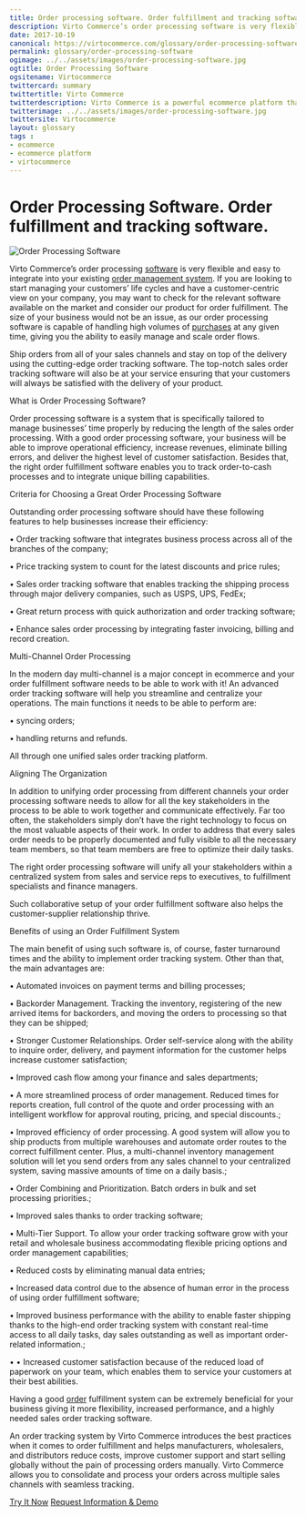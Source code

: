 ```yaml
--- 
title: Order processing software. Order fulfillment and tracking software
description: Virto Commerce’s order processing software is very flexible and easy to integrate into your existing order management system. Learn more about benefits and opportunities of using order fulfillment software in this article. 
date: 2017-10-19 
canonical: https://virtocommerce.com/glossary/order-processing-software
permalink: glossary/order-processing-software
ogimage: ../../assets/images/order-processing-software.jpg
ogtitle: Order Processing Software
ogsitename: Virtocommerce
twittercard: summary
twittertitle: Virto Commerce
twitterdescription: Virto Commerce is a powerful ecommerce platform that includes everything you need to create an online store and sell online. Try it free with Free Community License
twitterimage: ../../assets/images/order-processing-software.jpg
twittersite: Virtocommerce
layout: glossary
tags : 
- ecommerce
- ecommerce platform
- virtocommerce 
---
```

<div class="business-cnt">
    <div class="head __cart">
        <h1 class="title">Order Processing Software. Order fulfillment and tracking software.</h1>
    </div>
    <img alt="Order Processing Software" src="assets/images/order-processing-software.jpg" />
    <p class="text">
    Virto Commerce’s order processing <a href="{{ '/glossary/purchase-order-management-software' | absolute_url }}"> software</a> is very flexible and easy to integrate into your existing <a href="{{ '/glossary/order-management-software' | absolute_url }}">order management system</a>. If you are looking to start managing your customers’ life cycles and have a customer-centric view on your company, you may want to check for the relevant software available on the market and consider our product for order fulfillment. The size of your business would not be an issue, as our order processing software is capable of handling high volumes of <a href="{{ '/glossary/purchase-order-management-software' | absolute_url }}">purchases</a> at any given time, giving you the ability to easily manage and scale order flows. 
    </p>  
    <p class="text">
    Ship orders from all of your sales channels and stay on top of the delivery using the cutting-edge order tracking software. The top-notch sales order tracking software will also be at your service ensuring that your customers will always be satisfied with the delivery of your product. 
    </p>
    <div class="section-title">What is Order Processing Software?</div>
    <p class="text">
    Order processing software is a system that is specifically tailored to manage businesses’ time properly by reducing the length of the sales order processing. With a good order processing software, your business will be able to improve operational efficiency, increase revenues, eliminate billing errors, and deliver the highest level of customer satisfaction. Besides that, the right order fulfillment software enables you to track order-to-cash processes and to integrate unique billing capabilities.  
    </p>
    <div class="section-title">Criteria for Choosing a Great Order Processing Software</div>
    <p class="text">
    Outstanding order processing software should have these following features to help businesses increase their efficiency:
    </p>
    <p class="text">•	Order tracking software that integrates business process across all of the branches of the company;</p>
    <p class="text">•	Price tracking system to count for the latest discounts and price rules;</p>
    <p class="text">•	Sales order tracking software that enables tracking the shipping process through major delivery companies, such as USPS, UPS, FedEx;</p>
    <p class="text">•	Great return process with quick authorization and order tracking software;</p>
    <p class="text">•	Enhance sales order processing by integrating faster invoicing, billing and record creation. </p>
    <div class="section-title">Multi-Channel Order Processing</div>
    <p class="text">
        In the modern day multi-channel is a major concept in ecommerce and your order fulfillment software needs to be able to work with it! An advanced order tracking software will help you streamline and centralize your operations. The main functions it needs to be able to perform are:
    </p>
        <p class="text">•	syncing orders;</p>
        <p class="text">•	handling returns and refunds.</p>
        <p class="text">
        All through one unified sales order tracking platform.
    </p>
    <div class="section-title">Aligning The Organization</div>
    <p class="text">
        In addition to unifying order processing from different channels your order processing software needs to allow for all the key stakeholders in the process to be able to work together and communicate effectively. Far too often, the stakeholders simply don’t have the right technology to focus on the most valuable aspects of their work. In order to address that every sales order needs to be properly documented and fully visible to all the necessary team members, so that team members are free to optimize their daily tasks. 
    </p>
    <p class="text">
        The right order processing software will unify all your stakeholders within a centralized system from sales and service reps to executives, to fulfillment specialists and finance managers.
    </p>
    <p class="text">
        Such collaborative setup of your order fulfillment software also helps the customer-supplier relationship thrive.  
    </p>
    <div class="section-title">Benefits of using an Order Fulfillment System</div>
    <p class="text">
    The main benefit of using such software is, of course, faster turnaround times and the ability to implement order tracking system. Other than that, the main advantages are:
    </p>
    <p class="text">•	Automated invoices on payment terms and billing processes;</p>
    <p class="text">•	Backorder Management. Tracking the inventory, registering of the new arrived items for backorders, and moving the orders to processing so that they can be shipped; </p>
    <p class="text">•	Stronger Customer Relationships. Order self-service along with the ability to inquire order, delivery, and payment information for the customer helps increase customer satisfaction;</p>
    <p class="text">•	Improved cash flow among your finance and sales departments;</p>
    <p class="text">•	A more streamlined process of order management. Reduced times for reports creation, full control of the quote and order processing with an intelligent workflow for approval routing, pricing, and special discounts.;</p>
    <p class="text">•	Improved efficiency of order processing. A good system will allow you to ship products from multiple warehouses and automate order routes to the correct fulfillment center. Plus, a multi-channel inventory management solution will let you send orders from any sales channel to your centralized system, saving massive amounts of time on a daily basis.; </p>
    <p class="text">•	Order Combining and Prioritization. Batch orders in bulk and set processing priorities.;</p>
    <p class="text">•	Improved sales thanks to order tracking software;</p>
    <p class="text">•	Multi-Tier Support. To allow your order tracking software grow with your retail and wholesale business accommodating flexible pricing options and order management capabilities; </p>
    <p class="text">•	Reduced costs by eliminating manual data entries;</p>
    <p class="text">•	Increased data control due to the absence of human error in the process of using order fulfillment software;</p>
    <p class="text">•	Improved business performance with the ability to enable faster shipping thanks to the high-end order tracking system with constant real-time access to all daily tasks, day sales outstanding as well as important order-related information.;</p>
    <p class="text">•	•	Increased customer satisfaction because of the reduced load of paperwork on your team, which enables them to service your customers at their best abilities. </p>
    <p class="text">
    Having a good <a href="{{ '/glossary/what-is-inventory-management' | absolute_url }}">order</a> fulfillment system can be extremely beneficial for your business giving it more flexibility, increased performance, and a highly needed sales order tracking software. 
    </p>
    <p class="text">An order tracking system by Virto Commerce introduces the best practices when it comes to order fulfillment and helps manufacturers, wholesalers, and distributors reduce costs, improve customer support and start selling globally without the pain of processing orders manually.  Virto Commerce allows you to consolidate and process your orders across multiple sales channels with seamless tracking. 
    </p>
<div class="buttons">
        <a class="button fill" href="/try-now">Try It Now</a>
        <a class="button fill" href="/contact-us">Request Information & Demo</a>
    </div>
</div>
